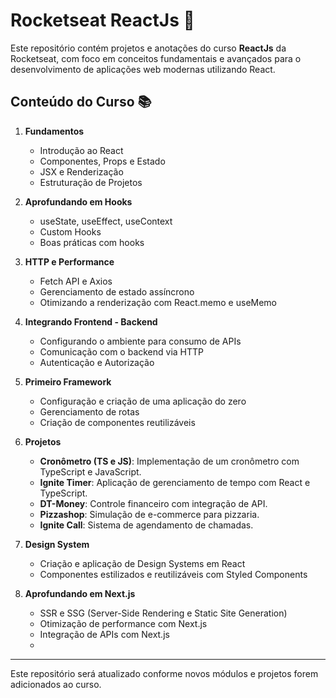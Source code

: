 # Rocketseat ReactJs 🚀

Este repositório contém projetos e anotações do curso **ReactJs** da Rocketseat, com foco em conceitos fundamentais e avançados para o desenvolvimento de aplicações web modernas utilizando React.

## Conteúdo do Curso 📚

1. **Fundamentos**
   - Introdução ao React
   - Componentes, Props e Estado
   - JSX e Renderização
   - Estruturação de Projetos

2. **Aprofundando em Hooks**
   - useState, useEffect, useContext
   - Custom Hooks
   - Boas práticas com hooks

3. **HTTP e Performance**
   - Fetch API e Axios
   - Gerenciamento de estado assíncrono
   - Otimizando a renderização com React.memo e useMemo

4. **Integrando Frontend - Backend**
   - Configurando o ambiente para consumo de APIs
   - Comunicação com o backend via HTTP
   - Autenticação e Autorização

5. **Primeiro Framework**
   - Configuração e criação de uma aplicação do zero
   - Gerenciamento de rotas
   - Criação de componentes reutilizáveis

6. **Projetos**
   - **Cronômetro (TS e JS)**: Implementação de um cronômetro com TypeScript e JavaScript.
   - **Ignite Timer**: Aplicação de gerenciamento de tempo com React e TypeScript.
   - **DT-Money**: Controle financeiro com integração de API.
   - **Pizzashop**: Simulação de e-commerce para pizzaria.
   - **Ignite Call**: Sistema de agendamento de chamadas.

7. **Design System**
   - Criação e aplicação de Design Systems em React
   - Componentes estilizados e reutilizáveis com Styled Components

8. **Aprofundando em Next.js**
   - SSR e SSG (Server-Side Rendering e Static Site Generation)
   - Otimização de performance com Next.js
   - Integração de APIs com Next.js
   - 
---

Este repositório será atualizado conforme novos módulos e projetos forem adicionados ao curso.
